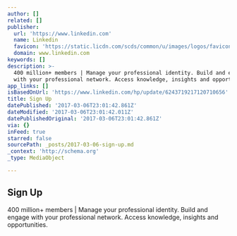 ```yaml
---
author: []
related: []
publisher:
  url: 'https://www.linkedin.com'
  name: Linkedin
  favicon: 'https://static.licdn.com/scds/common/u/images/logos/favicons/v1/favicon.ico'
  domain: www.linkedin.com
keywords: []
description: >-
  400 million+ members | Manage your professional identity. Build and engage
  with your professional network. Access knowledge, insights and opportunities.
app_links: []
isBasedOnUrl: 'https://www.linkedin.com/hp/update/6243719217120710656'
title: Sign Up
datePublished: '2017-03-06T23:01:42.861Z'
dateModified: '2017-03-06T23:01:42.011Z'
datePublishedOriginal: '2017-03-06T23:01:42.861Z'
via: {}
inFeed: true
starred: false
sourcePath: _posts/2017-03-06-sign-up.md
_context: 'http://schema.org'
_type: MediaObject

---
```

<article style=""><h1>Sign Up</h1><p>400 million+ members | Manage your professional identity. Build and engage with your professional network. Access knowledge, insights and opportunities.</p></article>